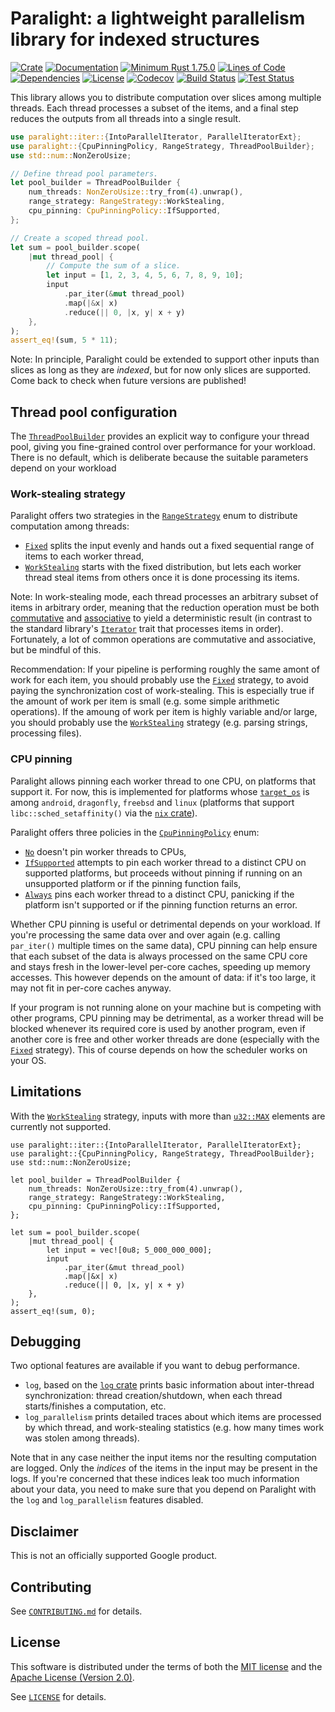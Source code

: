 # Paralight: a lightweight parallelism library for indexed structures

[![Crate](https://img.shields.io/crates/v/paralight.svg?logo=rust)](https://crates.io/crates/paralight)
[![Documentation](https://img.shields.io/docsrs/paralight?logo=rust)](https://docs.rs/paralight)
[![Minimum Rust 1.75.0](https://img.shields.io/badge/rust-1.75.0%2B-orange.svg?logo=rust)](https://releases.rs/docs/1.75.0/)
[![Lines of Code](https://www.aschey.tech/tokei/github/gendx/paralight?category=code)](https://github.com/gendx/paralight)
[![Dependencies](https://deps.rs/repo/github/gendx/paralight/status.svg)](https://deps.rs/repo/github/gendx/paralight)
[![License](https://img.shields.io/crates/l/paralight.svg)](https://github.com/gendx/paralight/blob/main/LICENSE)
[![Codecov](https://codecov.io/gh/gendx/paralight/branch/main/graph/badge.svg)](https://codecov.io/gh/gendx/paralight)
[![Build Status](https://github.com/gendx/paralight/actions/workflows/build.yml/badge.svg?branch=main)](https://github.com/gendx/paralight/actions/workflows/build.yml)
[![Test Status](https://github.com/gendx/paralight/actions/workflows/tests.yml/badge.svg?branch=main)](https://github.com/gendx/paralight/actions/workflows/tests.yml)

This library allows you to distribute computation over slices among multiple
threads. Each thread processes a subset of the items, and a final step reduces
the outputs from all threads into a single result.

```rust
use paralight::iter::{IntoParallelIterator, ParallelIteratorExt};
use paralight::{CpuPinningPolicy, RangeStrategy, ThreadPoolBuilder};
use std::num::NonZeroUsize;

// Define thread pool parameters.
let pool_builder = ThreadPoolBuilder {
    num_threads: NonZeroUsize::try_from(4).unwrap(),
    range_strategy: RangeStrategy::WorkStealing,
    cpu_pinning: CpuPinningPolicy::IfSupported,
};

// Create a scoped thread pool.
let sum = pool_builder.scope(
    |mut thread_pool| {
        // Compute the sum of a slice.
        let input = [1, 2, 3, 4, 5, 6, 7, 8, 9, 10];
        input
            .par_iter(&mut thread_pool)
            .map(|&x| x)
            .reduce(|| 0, |x, y| x + y)
    },
);
assert_eq!(sum, 5 * 11);
```

Note: In principle, Paralight could be extended to support other inputs than
slices as long as they are *indexed*, but for now only slices are supported.
Come back to check when future versions are published!

## Thread pool configuration

The [`ThreadPoolBuilder`](ThreadPoolBuilder) provides an explicit way to
configure your thread pool, giving you fine-grained control over performance for
your workload. There is no default, which is deliberate because the suitable
parameters depend on your workload

### Work-stealing strategy

Paralight offers two strategies in the [`RangeStrategy`](RangeStrategy) enum to
distribute computation among threads:

- [`Fixed`](RangeStrategy::Fixed) splits the input evenly and hands out a fixed
  sequential range of items to each worker thread,
- [`WorkStealing`](RangeStrategy::WorkStealing) starts with the fixed
  distribution, but lets each worker thread steal items from others once it is
  done processing its items.

Note: In work-stealing mode, each thread processes an arbitrary subset of items
in arbitrary order, meaning that the reduction operation must be both
[commutative](https://en.wikipedia.org/wiki/Commutative_property) and
[associative](https://en.wikipedia.org/wiki/Associative_property) to yield a
deterministic result (in contrast to the standard library's
[`Iterator`](std::iter::Iterator) trait that processes items in order).
Fortunately, a lot of common operations are commutative and associative, but be
mindful of this.

Recommendation: If your pipeline is performing roughly the same amont of work
for each item, you should probably use the [`Fixed`](RangeStrategy::Fixed)
strategy, to avoid paying the synchronization cost of work-stealing. This is
especially true if the amount of work per item is small (e.g. some simple
arithmetic operations). If the amoung of work per item is highly variable and/or
large, you should probably use the [`WorkStealing`](RangeStrategy::WorkStealing)
strategy (e.g. parsing strings, processing files).

### CPU pinning

Paralight allows pinning each worker thread to one CPU, on platforms that
support it. For now, this is implemented for platforms whose
[`target_os`](https://doc.rust-lang.org/reference/conditional-compilation.html#target_os)
is among `android`, `dragonfly`, `freebsd` and `linux` (platforms that support
`libc::sched_setaffinity()` via the
[`nix` crate](https://crates.io/crates/nix)).

Paralight offers three policies in the [`CpuPinningPolicy`](CpuPinningPolicy)
enum:

- [`No`](CpuPinningPolicy::No) doesn't pin worker threads to CPUs,
- [`IfSupported`](CpuPinningPolicy::IfSupported) attempts to pin each worker
  thread to a distinct CPU on supported platforms, but proceeds without pinning
  if running on an unsupported platform or if the pinning function fails,
- [`Always`](CpuPinningPolicy::Always) pins each worker thread to a distinct
  CPU, panicking if the platform isn't supported or if the pinning function
  returns an error.

Whether CPU pinning is useful or detrimental depends on your workload. If you're
processing the same data over and over again (e.g. calling `par_iter()` multiple
times on the same data), CPU pinning can help ensure that each subset of the
data is always processed on the same CPU core and stays fresh in the lower-level
per-core caches, speeding up memory accesses. This however depends on the amount
of data: if it's too large, it may not fit in per-core caches anyway.

If your program is not running alone on your machine but is competing with other
programs, CPU pinning may be detrimental, as a worker thread will be blocked
whenever its required core is used by another program, even if another core is
free and other worker threads are done (especially with the
[`Fixed`](RangeStrategy::Fixed) strategy). This of course depends on how the
scheduler works on your OS.

## Limitations

With the [`WorkStealing`](RangeStrategy::WorkStealing) strategy, inputs with
more than [`u32::MAX`](u32::MAX) elements are currently not supported.

```rust,should_panic
use paralight::iter::{IntoParallelIterator, ParallelIteratorExt};
use paralight::{CpuPinningPolicy, RangeStrategy, ThreadPoolBuilder};
use std::num::NonZeroUsize;

let pool_builder = ThreadPoolBuilder {
    num_threads: NonZeroUsize::try_from(4).unwrap(),
    range_strategy: RangeStrategy::WorkStealing,
    cpu_pinning: CpuPinningPolicy::IfSupported,
};

let sum = pool_builder.scope(
    |mut thread_pool| {
        let input = vec![0u8; 5_000_000_000];
        input
            .par_iter(&mut thread_pool)
            .map(|&x| x)
            .reduce(|| 0, |x, y| x + y)
    },
);
assert_eq!(sum, 0);
```

## Debugging

Two optional features are available if you want to debug performance.

- `log`, based on the [`log` crate](https://crates.io/crates/log) prints basic
  information about inter-thread synchronization: thread creation/shutdown, when
  each thread starts/finishes a computation, etc.
- `log_parallelism` prints detailed traces about which items are processed by
  which thread, and work-stealing statistics (e.g. how many times work was
  stolen among threads).

Note that in any case neither the input items nor the resulting computation are
logged. Only the _indices_ of the items in the input may be present in the logs.
If you're concerned that these indices leak too much information about your
data, you need to make sure that you depend on Paralight with the `log` and
`log_parallelism` features disabled.

## Disclaimer

This is not an officially supported Google product.

## Contributing

See [`CONTRIBUTING.md`](CONTRIBUTING.md) for details.

## License

This software is distributed under the terms of both the
[MIT license](LICENSE-MIT) and the
[Apache License (Version 2.0)](LICENSE-APACHE).

See [`LICENSE`](LICENSE) for details.
